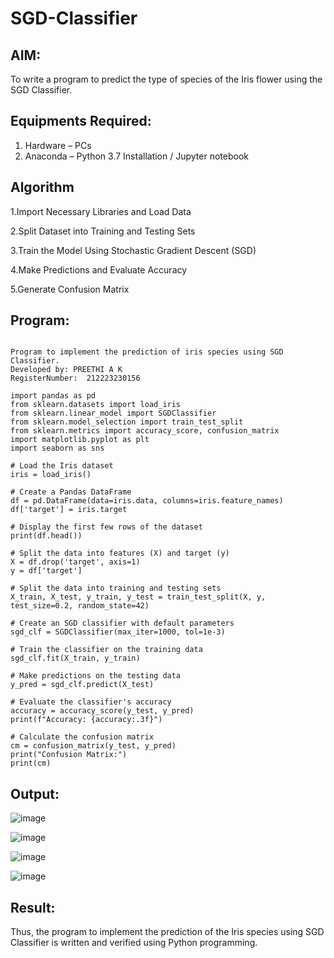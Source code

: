 # SGD-Classifier
## AIM:
To write a program to predict the type of species of the Iris flower using the SGD Classifier.

## Equipments Required:
1. Hardware – PCs
2. Anaconda – Python 3.7 Installation / Jupyter notebook

## Algorithm
1.Import Necessary Libraries and Load Data

2.Split Dataset into Training and Testing Sets

3.Train the Model Using Stochastic Gradient Descent (SGD)

4.Make Predictions and Evaluate Accuracy

5.Generate Confusion Matrix
## Program:
```

Program to implement the prediction of iris species using SGD Classifier.
Developed by: PREETHI A K
RegisterNumber:  212223230156

import pandas as pd
from sklearn.datasets import load_iris
from sklearn.linear_model import SGDClassifier
from sklearn.model_selection import train_test_split
from sklearn.metrics import accuracy_score, confusion_matrix
import matplotlib.pyplot as plt
import seaborn as sns

# Load the Iris dataset
iris = load_iris()

# Create a Pandas DataFrame
df = pd.DataFrame(data=iris.data, columns=iris.feature_names)
df['target'] = iris.target

# Display the first few rows of the dataset
print(df.head())

# Split the data into features (X) and target (y)
X = df.drop('target', axis=1)
y = df['target']

# Split the data into training and testing sets
X_train, X_test, y_train, y_test = train_test_split(X, y, test_size=0.2, random_state=42)

# Create an SGD classifier with default parameters
sgd_clf = SGDClassifier(max_iter=1000, tol=1e-3)

# Train the classifier on the training data
sgd_clf.fit(X_train, y_train)

# Make predictions on the testing data
y_pred = sgd_clf.predict(X_test)

# Evaluate the classifier's accuracy
accuracy = accuracy_score(y_test, y_pred)
print(f"Accuracy: {accuracy:.3f}")

# Calculate the confusion matrix
cm = confusion_matrix(y_test, y_pred)
print("Confusion Matrix:")
print(cm)

```

## Output:

![image](https://github.com/user-attachments/assets/40fa9158-e227-460b-a8cb-24b6888d284b)

![image](https://github.com/user-attachments/assets/a862cdb7-58fe-4f3c-86cb-9284559715e0)

![image](https://github.com/user-attachments/assets/e6529585-3244-4255-a2cf-8dec45a02cc8)

![image](https://github.com/user-attachments/assets/3c0567b7-dc50-48e2-b42b-36215839d63f)

## Result:
Thus, the program to implement the prediction of the Iris species using SGD Classifier is written and verified using Python programming.
